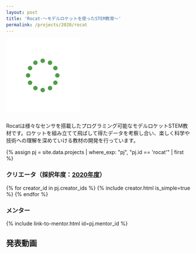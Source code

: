```yaml
---
layout: post
title: 'Rocat-～モデルロケットを使ったSTEM教育～'
permalink: /projects/2020/rocat
---
```


<img class='top-img lazyload' src='/assets/img/spinner.svg' data-src='/assets/img/thumbnails/2020/rocat.png' alt='サムネイル画像' loading='lazy' style='margin-bottom: 10px;' />

Rocatは様々なセンサを搭載したプログラミング可能なモデルロケットSTEM教材です。ロケットを組み立てて飛ばして得たデータを考察し合い、楽しく科学や技術への理解を深めていける教材の開発を行っています。

{% assign pj = site.data.projects | where_exp: "pj", "pj.id == 'rocat'" | first %}

### クリエータ（採択年度：<a href='/projects/2020'>2020年度</a>）
<p>
{% for creator_id in pj.creator_ids %}
  {% include creator.html is_simple=true %}
{% endfor %}
</p>

### メンター
<p>{% include link-to-mentor.html id=pj.mentor_id %}</p>

## 発表動画
<div class="youtube">
  <iframe width="560" height="315" class="lazyload" data-src="https://www.youtube.com/embed/NXi1hunbMg0?rel=0" frameborder="0" allowfullscreen=""></iframe>
</div>

